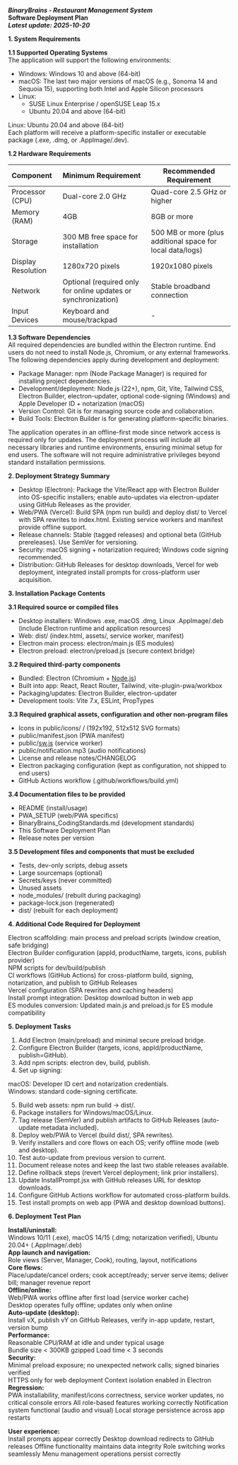 ***BinaryBrains \- Restaurant Management System***  
**Software Deployment Plan**  
***Latest update: 2025-10-20***

**1\. System Requirements**

**1.1 Supported Operating Systems**  
The application will support the following environments:

- Windows: Windows 10 and above (64-bit)  
- macOS: The last two major versions of macOS (e.g., Sonoma 14 and Sequoia 15), supporting both Intel and Apple Silicon processors  
- Linux:   
  - SUSE Linux Enterprise / openSUSE Leap 15.x  
  - Ubuntu 20.04 and above (64-bit)

Linux: Ubuntu 20.04 and above (64-bit)  
Each platform will receive a platform-specific installer or executable package (.exe, .dmg, or .Applmage/.dev).

**1.2 Hardware Requirements**

| Component | Minimum Requirement | Recommended Requirement |
| :---- | :---- | ----- |
| Processor (CPU) | Dual-core 2.0 GHz | Quad-core 2.5 GHz or higher |
| Memory (RAM) | 4GB | 8GB or more |
| Storage | 300 MB free space for installation | 500 MB or more (plus additional space for local data/logs) |
| Display Resolution | 1280x720 pixels | 1920x1080 pixels |
| Network | Optional (required only for online updates or synchronization) | Stable broadband connection |
| Input Devices | Keyboard and mouse/trackpad | \- |

**1.3 Software Dependencies**  
All required dependencies are bundled within the Electron runtime. End users do not need to install Node.js, Chromium, or any external frameworks.  
The following dependencies apply during development and deployment:

- Package Manager: npm (Node  Package Manager) is required for installing project dependencies.  
- Development/deployment: Node.js (22+), npm, Git, Vite, Tailwind CSS, Electron Builder, electron-updater, optional code-signing (Windows) and Apple Developer ID \+ notarization (macOS)  
- Version Control: Git is for managing source code and collaboration.  
- Build Tools: Electron Builder is for generating platform-specific binaries.

The application operates in an offline-first mode since network access is required only for updates. The deployment process will include all necessary libraries and runtime environments, ensuring minimal setup for end users. The software will not require administrative privileges beyond standard installation permissions.

**2\. Deployment Strategy Summary**

- Desktop (Electron): Package the Vite/React app with Electron Builder into OS-specific installers; enable auto-updates via electron-updater using GitHub Releases as the provider.  
- Web/PWA (Vercel): Build SPA (npm run build) and deploy dist/ to Vercel with SPA rewrites to index.html. Existing service workers and manifest provide offline support.  
- Release channels: Stable (tagged releases) and optional beta (GitHub prereleases). Use SemVer for versioning.  
- Security: macOS signing \+ notarization required; Windows code signing recommended.  
- Distribution: GitHub Releases for desktop downloads, Vercel for web deployment, integrated install prompts for cross-platform user acquisition.

**3\. Installation Package Contents**

**3.1 Required source or compiled files**

- Desktop installers: Windows .exe, macOS .dmg, Linux .AppImage/.deb (include Electron runtime and application resources)  
- Web: dist/ (index.html, assets/, service worker, manifest)  
- Electron main process: electron/main.js (ES modules)   
- Electron preload: electron/preload.js (secure context bridge)

**3.2 Required third-party components**

- Bundled: Electron (Chromium \+ [Node.js](http://Node.js))  
- Built into app: React, React Router, Tailwind, vite-plugin-pwa/workbox  
- Packaging/updates: Electron Builder, electron-updater  
- Development tools: Vite 7.x, ESLint, PropTypes

**3.3 Required graphical assets, configuration and other non-program files**

- Icons in public/icons/ / (192x192, 512x512 SVG formats)  
- public/manifest.json (PWA manifest)  
- public/[sw.js](http://sw.js) (service worker)  
- public/notification.mp3 (audio notifications)  
- License and release notes/CHANGELOG  
- Electron packaging configuration (kept as configuration, not shipped to end users)  
- GitHub Actions workflow (.github/workflows/build.yml) 

**3.4 Documentation files to be provided**

- README (install/usage)  
- PWA\_SETUP (web/PWA specifics)  
- BinaryBrains\_CodingStandards.md (development standards)  
- This Software Deployment Plan  
- Release notes per version

**3.5 Development files and components that must be excluded**

- Tests, dev-only scripts, debug assets  
- Large sourcemaps (optional)  
- Secrets/keys (never committed)  
- Unused assets  
- node\_modules/ (rebuilt during packaging)  
- package-lock.json (regenerated)   
- dist/ (rebuilt for each deployment)

**4\. Additional Code Required for Deployment**

Electron scaffolding: main process and preload scripts (window creation, safe bridging)  
Electron Builder configuration (appId, productName, targets, icons, publish provider)  
NPM scripts for dev/build/publish  
CI workflows (GitHub Actions) for cross-platform build, signing, notarization, and publish to GitHub Releases  
Vercel configuration (SPA rewrites and caching headers)  
Install prompt integration: Desktop download button in web app   
ES modules conversion: Updated main.js and preload.js for ES module compatibility 

**5\. Deployment Tasks**

1. Add Electron (main/preload) and minimal secure preload bridge.  
2. Configure Electron Builder (targets, icons, appId/productName, publish=GitHub).  
3. Add npm scripts: electron dev, build, publish.  
4. Set up signing:

macOS: Developer ID cert and notarization credentials.  
Windows: standard code-signing certificate.

5. Build web assets: npm run build → dist/.  
6. Package installers for Windows/macOS/Linux.  
7. Tag release (SemVer) and publish artifacts to GitHub Releases (auto-update metadata included).  
8. Deploy web/PWA to Vercel (build dist/, SPA rewrites).  
9. Verify installers and core flows on each OS; verify offline mode (web and desktop).  
10. Test auto-update from previous version to current.  
11. Document release notes and keep the last two stable releases available.  
12. Define rollback steps (revert Vercel deployment; link prior installers).  
13. Update InstallPrompt.jsx with GitHub releases URL for desktop downloads.   
14. Configure GitHub Actions workflow for automated cross-platform builds.   
15. Test install prompts on web app (PWA and desktop download buttons).

**6\. Deployment Test Plan**

**Install/uninstall:**  
Windows 10/11 (.exe), macOS 14/15 (.dmg; notarization verified), Ubuntu 20.04+ (.AppImage/.deb)  
**App launch and navigation:**  
Role views (Server, Manager, Cook), routing, layout, notifications  
**Core flows:**  
Place/update/cancel orders; cook accept/ready; server serve items; deliver bill; manager revenue report  
**Offline/online:**  
Web/PWA works offline after first load (service worker cache)  
Desktop operates fully offline; updates only when online  
**Auto-update (desktop):**  
Install vX, publish vY on GitHub Releases, verify in-app update, restart, version bump  
**Performance:**  
Reasonable CPU/RAM at idle and under typical usage   
Bundle size \< 300KB gzipped Load time \< 3 seconds  
**Security:**  
Minimal preload exposure; no unexpected network calls; signed binaries verified  
HTTPS only for web deployment Context isolation enabled in Electron  
**Regression:**  
PWA installability, manifest/icons correctness, service worker updates, no critical console errors All role-based features working correctly Notification system functional (audio and visual) Local storage persistence across app restarts 

**User experience:**   
Install prompts appear correctly Desktop download redirects to GitHub releases Offline functionality maintains data integrity Role switching works seamlessly Menu management operations persist correctly  
